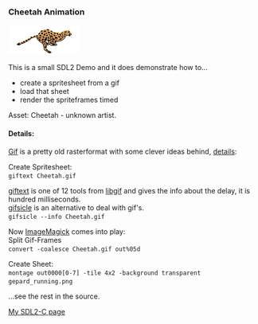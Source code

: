 ### Cheetah Animation

![Running Cheetah](./src/gfx/Cheetah.gif)

This is a small SDL2 Demo and it does demonstrate how to...

- create a spritesheet from a gif
- load that sheet
- render the spriteframes timed

Asset: Cheetah - unknown artist.

#### Details:

[Gif](https://en.wikipedia.org/wiki/GIF) is a pretty old rasterformat with some clever ideas behind, [details](http://giflib.sourceforge.net/whatsinagif/index.html):

Create Spritesheet:  
`giftext Cheetah.gif`

[giftext](http://giflib.sourceforge.net/giftext.html) is one of 12 tools from [libgif](http://giflib.sourceforge.net) and gives the info about the delay, it is hundred milliseconds.  
[gifsicle](http://www.lcdf.org/gifsicle/) is an alternative to deal with gif's.  
`gifsicle --info Cheetah.gif`

Now [ImageMagick](http://imagemagick.org/script/index.php) comes into play:  
Split Gif-Frames  
`convert -coalesce Cheetah.gif out%05d`

Create Sheet:  
`montage out0000[0-7] -tile 4x2 -background transparent gepard_running.png`

...see the rest in the source.

[My SDL2-C page](https://acry.github.io/SDL2-C.html)
